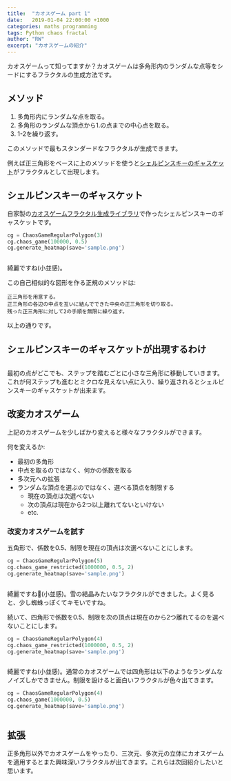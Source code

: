 ```yaml
---
title:  "カオスゲーム part 1"
date:   2019-01-04 22:00:00 +1000
categories: maths programming
tags: Python chaos fractal
author: "RW"
excerpt: "カオスゲームの紹介"
---
```


カオスゲームって知ってますか？カオスゲームは多角形内のランダムな点等をシードにするフラクタルの生成方法です。

## メソッド

1. 多角形内にランダムな点を取る。
2. 多角形のランダムな頂点から1.の点までの中心点を取る。
3. 1-2を繰り返す。

このメソッドで最もスタンダードなフラクタルが生成できます。

例えば正三角形をベースに上のメソッドを使うと[シェルピンスキーのギャスケット](https://ja.wikipedia.org/wiki/シェルピンスキーのギャスケット)がフラクタルとして出現します。

## シェルピンスキーのギャスケット

自家製の[カオスゲームフラクタル生成ライブラリ](https://github.com/RW21/fractal-art)で作ったシェルピンスキーのギャスケットです。

```python
cg = ChaosGameRegularPolygon(3)
cg.chaos_game(100000, 0.5)
cg.generate_heatmap(save='sample.png')
```

<img src="/assets/images/2020/chaos_game_1.png" alt="">

綺麗ですね(小並感)。

この自己相似的な図形を作る正規のメソッドは:

```
正三角形を用意する。
正三角形の各辺の中点を互いに結んでできた中央の正三角形を切り取る。
残った正三角形に対して2の手順を無限に繰り返す。
``` 

以上の通りです。

## シェルピンスキーのギャスケットが出現するわけ

<img src="/assets/images/2020/chaos_game_5.jpg" alt="">

最初の点がどこでも、ステップを踏むごとに小さな三角形に移動していきます。これが何ステップも進むとミクロな見えない点に入り、繰り返されるとシェルピンスキーのギャスケットが出来ます。

## 改変カオスゲーム

上記のカオスゲームを少しばかり変えると様々なフラクタルができます。

何を変えるか:
- 最初の多角形
- 中点を取るのではなく、何かの係数を取る
- 多次元への拡張
- ランダムな頂点を選ぶのではなく、選べる頂点を制限する
  - 現在の頂点は次選べない
  - 次の頂点は現在から2つ以上離れてないといけない
  - etc.

### 改変カオスゲームを試す

五角形で、係数を0.5、制限を現在の頂点は次選べないことにします。

```python
cg = ChaosGameRegularPolygon(5)
cg.chaos_game_restricted(1000000, 0.5, 2)
cg.generate_heatmap(save='sample.png')
```

<img src="/assets/images/2020/chaos_game_2.png" alt="">

綺麗ですね(小並感)。雪の結晶みたいなフラクタルができました。よく見ると、少し蜘蛛っぽくてキモいですね。

続いて、四角形で係数を0.5、制限を次の頂点は現在のから2つ離れてるのを選べないことにします。

```python
cg = ChaosGameRegularPolygon(4)
cg.chaos_game_restricted(1000000, 0.5, 2)
cg.generate_heatmap(save='sample.png')
```

<img src="/assets/images/2020/chaos_game_3.png" alt="">

綺麗ですね(小並感)。通常のカオスゲームでは四角形は以下のようなランダムなノイズしかできません。制限を設けると面白いフラクタルが色々出てきます。

```python
cg = ChaosGameRegularPolygon(4)
cg.chaos_game(1000000, 0.5)
cg.generate_heatmap(save='sample.png')
```

<img src="/assets/images/2020/chaos_game_4.png" alt="">

## 拡張

正多角形以外でカオスゲームをやったり、三次元、多次元の立体にカオスゲームを適用するとまた興味深いフラクタルが出てきます。これらは次回紹介したいと思います。